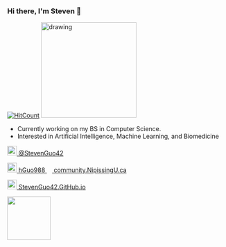 ### Hi there, I'm Steven 👋
[![HitCount](http://hits.dwyl.com/StevenGuo42/{project}.svg)](http://hits.dwyl.com/StevenGuo42/{project})
<img src="https://www.codewars.com/users/StevenGuo42/badges/large" alt="drawing" width="220"/>

- Currently working on my BS in Computer Science.
- Interested in Artificial Intelligence, Machine Learning, and Biomedicine

[<img width="22px" src="https://cdn.jsdelivr.net/npm/simple-icons@v3/icons/twitter.svg" /> @StevenGuo42][twitter]

[<img width="22px" src="https://visualpharm.com/assets/48/Message-595b40b75ba036ed117d6701.svg" />
hGuo988 <img width="12px" src="https://cdn.jsdelivr.net/npm/simple-icons@3.4.0/icons/mail-dot-ru.svg" />
community.NipissingU.ca][email]

[<img width="22px" src="https://visualpharm.com/assets/78/Website-595b40b75ba036ed117d5c7f.svg" /> StevenGuo42.GitHub.io][website]



<img width="100px" src="https://StevenGuo42.GitHub.io/misc/newest_archillect_pic/redirect.html" />



[twitter]: https://twitter.com/StevenGuo42
[email]: mailto:hguo988@community.nipissingu.ca
[website]: https://stevenguo42.github.io/

 <!---
[![Anurag's github stats](https://github-readme-stats.vercel.app/api?username=StevenGuo42)](https://github.com/anuraghazra/github-readme-stats)
--->


